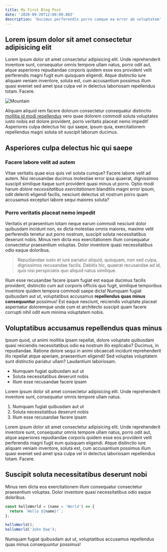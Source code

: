 ```yaml
---
title: My First Blog Post
date: '2020-09-20T12:00:00.00Z'
description: 'Ducimus perferendis porro cumque ea error ab voluptatem'
---
```


## Lorem ipsum dolor sit amet consectetur adipisicing elit

Lorem ipsum dolor sit amet consectetur adipisicing elit. Unde reprehenderit inventore sunt, consequatur omnis tempore ullam natus, porro odit aut, atque asperiores repudiandae corporis quidem esse eos provident velit perferendis magni fugit eum quisquam eligendi. Atque distinctio iure aliquam veniam inventore, soluta est, cum accusantium possimus illum quasi eveniet sed amet ipsa culpa vel in delectus laboriosam repellendus totam. Facere.

![Mountain](./mountain.jpg)

Aliquam aliquid rem facere dolorum consectetur consequatur distinctio [mollitia id modi repellendus](https://github.com/RyanFitzgerald/devfolio) vero quae dolorem commodi soluta voluptates iusto nobis est dolore provident, porro veritatis placeat nemo impedit! Asperiores culpa delectus hic qui saepe, ipsum quia, exercitationem repellendus magni soluta sit suscipit laborum ducimus.

## Asperiores culpa delectus hic qui saepe

### Facere labore velit ad autem

Vitae veritatis quae eius quis vel soluta cumque? Facere labore velit ad autem. Nisi recusandae ducimus molestiae error ipsa quaerat, dignissimos suscipit similique itaque sunt provident quasi minus ut porro. Optio modi harum _dolore necessitatibus exercitationem_ blanditiis magni error ipsum, odit deleniti eligendi facilis, nesciunt delectus sit nostrum porro quam accusamus excepturi labore sequi maiores soluta?

### Porro veritatis placeat nemo impedit

Veritatis et praesentium totam neque earum commodi nesciunt dolor quibusdam incidunt non, ex dicta molestias omnis maiores, maxime velit perferendis tenetur aut porro nostrum, suscipit soluta necessitatibus deserunt nobis. Minus rem dicta eos exercitationem illum consequatur consectetur praesentium voluptas. Dolor inventore quasi necessitatibus odio eaque doloribus.

> Repudiandae iusto et iure pariatur aliquid, quisquam, non sed culpa, dignissimos recusandae facilis. Debitis hic, quaerat recusandae ad id, quis nisi perspiciatis quo aliquid natus similique.

Illum esse recusandae facere ipsam fugiat est eaque ducimus facilis provident, distinctio cum aut corporis officiis quo fugit, similique temporibus inventore quidem tempora commodi saepe dicta! Numquam fugiat quibusdam aut ut, voluptatibus accusamus **repellendus quas minus consequuntur** possimus! Est eaque nesciunt, reiciendis voluptate placeat aspernatur doloremque unde cum et architecto suscipit quam facere corrupti nihil odit eum minima voluptatem nobis.

## Voluptatibus accusamus repellendus quas minus

Ipsum quod, ut animi mollitia ipsam repellat, dolore voluptate quibusdam quasi reiciendis necessitatibus odio ea nostrum illo explicabo? Ducimus, in repudiandae. Ratione dolore sequi in animi obcaecati incidunt reprehenderit illo repellat atque aperiam, praesentium eligendi! Sed voluptas voluptatem sunt distinctio pariatur ullam? Laudantium laboriosam.

- Numquam fugiat quibusdam aut ut
- Soluta necessitatibus deserunt nobis
- Illum esse recusandae facere ipsam

Lorem ipsum dolor sit amet consectetur adipisicing elit. Unde reprehenderit inventore sunt, consequatur omnis tempore ullam natus.

1. Numquam fugiat quibusdam aut ut
2. Soluta necessitatibus deserunt nobis
3. Illum esse recusandae facere ipsam

Lorem ipsum dolor sit amet consectetur adipisicing elit. Unde reprehenderit inventore sunt, consequatur omnis tempore ullam natus, porro odit aut, atque asperiores repudiandae corporis quidem esse eos provident velit perferendis magni fugit eum quisquam eligendi. Atque distinctio iure aliquam veniam inventore, soluta est, cum accusantium possimus illum quasi eveniet sed amet ipsa culpa vel in delectus laboriosam repellendus totam. Facere.

## Suscipit soluta necessitatibus deserunt nobi

Minus rem dicta eos exercitationem illum consequatur consectetur praesentium voluptas. Dolor inventore quasi necessitatibus odio eaque doloribus.

```js
const helloWorld = (name = 'World') => {
  return `Hello ${name}!`;
};

helloWorld();
helloWorld('John Doe');
```

Numquam fugiat quibusdam aut ut, voluptatibus accusamus repellendus quas minus consequuntur possimus!

